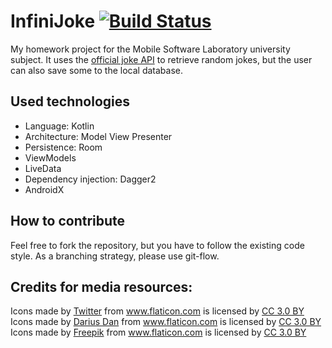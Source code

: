 # InfiniJoke [![Build Status](https://travis-ci.org/peternagy1332/infinijoke.svg?branch=master)](https://travis-ci.org/peternagy1332/infinijoke)

My homework project for the Mobile Software Laboratory university subject. It uses the [official joke API](https://github.com/15Dkatz/official_joke_api) to retrieve random jokes, but the user can also save some to the local database.

## Used technologies
 - Language: Kotlin
 - Architecture: Model View Presenter
 - Persistence: Room
 - ViewModels
 - LiveData
 - Dependency injection: Dagger2
 - AndroidX

## How to contribute
Feel free to fork the repository, but you have to follow the existing code style. As a branching strategy, please use git-flow.

## Credits for media resources:
<div>Icons made by <a href="https://www.flaticon.com/authors/twitter" title="Twitter">Twitter</a> from <a href="https://www.flaticon.com/" 			    title="Flaticon">www.flaticon.com</a> is licensed by <a href="http://creativecommons.org/licenses/by/3.0/" 			    title="Creative Commons BY 3.0" target="_blank">CC 3.0 BY</a></div>
<div>Icons made by <a href="https://www.flaticon.com/authors/darius-dan" title="Darius Dan">Darius Dan</a> from <a href="https://www.flaticon.com/" 			    title="Flaticon">www.flaticon.com</a> is licensed by <a href="http://creativecommons.org/licenses/by/3.0/" 			    title="Creative Commons BY 3.0" target="_blank">CC 3.0 BY</a></div>
<div>Icons made by <a href="https://www.freepik.com/" title="Freepik">Freepik</a> from <a href="https://www.flaticon.com/" 			    title="Flaticon">www.flaticon.com</a> is licensed by <a href="http://creativecommons.org/licenses/by/3.0/" 			    title="Creative Commons BY 3.0" target="_blank">CC 3.0 BY</a></div>
